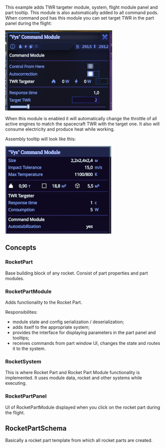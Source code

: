 This example adds TWR targeter module, system, flight module panel and part tooltip. This module is also automatically added to all command pods. When command pod has this module you can set target TWR in the part panel during the flight:

![Rocket Part Module Panel](Screenshots/module_panel.png)

When this module is enabled it will automatically change the throttle of all active engines to match the spacecraft TWR with the target one. It also will consume electricity and produce heat while working. 

Assembly tooltip will look like this:

![](Screenshots/module_tooltip.png)

## Concepts

### RocketPart

Base building block of any rocket. Consist of part properties and part modules.

### RocketPartModule

Adds functionality to the Rocket Part.

Responsibilites: 
- module state and config serialization / deserialization;
- adds itself to the appropriate system;
- provides the interface for displaying parameters in the part panel and tooltips;
- receives commands from part window UI, changes the state and routes it to the system.

### RocketSystem

This is where Rocket Part and Rocket Part Module functionality is implemented. It uses module data, rocket and other systems while executing.

### RocketPartPanel

UI of RocketPartModule displayed when you click on the rocket part during the flight.

## RocketPartSchema

Basically a rocket part template from which all rocket parts are created.